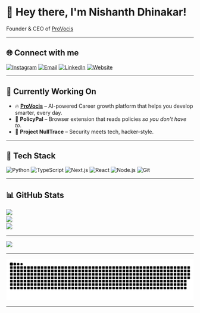 # 👋 Hey there, I'm Nishanth Dhinakar!

Founder & CEO of [ProVocis](https://provocis.com)  


---

## 🌐 Connect with me

[![Instagram](https://img.shields.io/badge/Instagram-%23E4405F.svg?logo=Instagram&logoColor=white)](https://instagram.com/nishanthdhina) 
[![Email](https://img.shields.io/badge/Email-D14836?logo=gmail&logoColor=white)](mailto:hi@nishanthdhina.dev) 
[![LinkedIn](https://img.shields.io/badge/LinkedIn-0077B5?logo=linkedin&logoColor=white)](https://linkedin.com/in/nishanthdhina)
[![Website](https://img.shields.io/badge/Portfolio-000000?style=flat&logo=vercel&logoColor=white)](https://nishanthdhina.dev)

---

## 💼 Currently Working On

- 🔥 **[ProVocis](https://provocis.com)** – AI-powered Career growth platform that helps you develop smarter, every day.
- 🧠 **PolicyPal** – Browser extension that reads policies *so you don't have to*.
- 🧪 **Project NullTrace** – Security meets tech, hacker-style.

---

## 🧰 Tech Stack

![Python](https://img.shields.io/badge/Python-3670A0?style=for-the-badge&logo=python&logoColor=ffdd54)
![TypeScript](https://img.shields.io/badge/TypeScript-007ACC?style=for-the-badge&logo=typescript&logoColor=white)
![Next.js](https://img.shields.io/badge/Next.js-000000?style=for-the-badge&logo=nextdotjs&logoColor=white)
![React](https://img.shields.io/badge/React-20232A?style=for-the-badge&logo=react&logoColor=61DAFB)
![Node.js](https://img.shields.io/badge/Node.js-339933?style=for-the-badge&logo=nodedotjs&logoColor=white)
![Git](https://img.shields.io/badge/Git-F05033?style=for-the-badge&logo=git&logoColor=white)

---

## 📊 GitHub Stats

![](https://github-readme-stats.vercel.app/api?username=nishanthdhina&theme=radical&show_icons=true&hide_border=false&count_private=true)  
![](https://streak-stats.demolab.com?user=nishanthdhina&theme=radical&hide_border=false)  
![](https://github-readme-stats.vercel.app/api/top-langs/?username=nishanthdhina&theme=radical&layout=compact&hide_border=false)

---

[![](https://visitcount.itsvg.in/api?id=nishanthdhinakar&icon=5&color=12)](https://visitcount.itsvg.in)

---


<picture>
  <source media="(prefers-color-scheme: dark)" srcset="https://raw.githubusercontent.com/nishanthdhina/nishanthdhina/output/github-snake-dark.svg" />
  <source media="(prefers-color-scheme: light)" srcset="https://raw.githubusercontent.com/nishanthdhina/nishanthdhina/output/github-snake.svg" />
  <img alt="github-snake" src="https://raw.githubusercontent.com/nishanthdhina/nishanthdhina/output/github-snake.svg" />
</picture>

---
